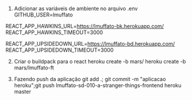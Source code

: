 1. Adicionar as variáveis de ambiente no arquivo .env
GITHUB_USER=lmuffato

REACT_APP_HAWKINS_URL=https://lmuffato-bk.herokuapp.com/
REACT_APP_HAWKINS_TIMEOUT=3000

REACT_APP_UPSIDEDOWN_URL=https://lmuffato-bd.herokuapp.com/
REACT_APP_UPSIDEDOWN_TIMEOUT=3000

2. Criar o buildpack para o react
heroku create -b mars/<nomeAplicacao>
heroku create -b mars/lmuffato-ft

3. Fazendo push da aplicação
git add .; git commit -m "aplicacao heroku";git push lmuffato-sd-010-a-stranger-things-frontend heroku master
